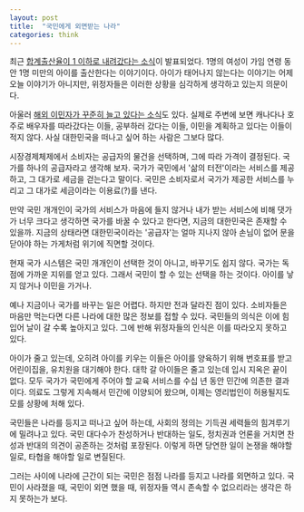 ```yaml
---
layout: post
title:  "국민에게 외면받는 나라"
categories: think
---
```


최근 [합계출산율이 1 이하로 내려갔다는 소식](http://news.hankyung.com/article/2019022745301)이 발표되었다. 1명의 여성이 가임 연령 동안 1명 미만의 아이를 출산한다는 이야기이다. 아이가 태어나지 않는다는 이야기는 어제오늘 이야기가 아니지만, 위정자들은 이러한 상황을 심각하게 생각하고 있는지 의문이다.

아울러 [해외 이민자가 꾸준히 늘고 있다는 소식](https://news.v.daum.net/v/20190218095244817)도 있다. 실제로 주변에 보면 캐나다나 호주로 배우자를 따라갔다는 이들, 공부하러 갔다는 이들, 이민을 계획하고 있다는 이들이 적지 않다. 사실 대한민국을 떠나고 싶어 하는 사람은 그보다 많다.  

시장경제체제에서 소비자는 공급자의 물건을 선택하며, 그에 따라 가격이 결정된다. 국가를 하나의 공급자라고 생각해 보자. 국가가 국민에서 '삶의 터전'이라는 서비스를 제공하고, 그 대가로 세금을 걷는다고 말이다. 국민은 소비자로서 국가가 제공한 서비스를 누리고 그 대가로 세금이라는 이용료(?)를 낸다.

만약 국민 개개인이 국가의 서비스가 마음에 들지 않거나 내가 받는 서비스에 비해 댓가가 너무 크다고 생각하면 국가를 바꿀 수 있다고 한다면, 지금의 대한민국은 존재할 수 있을까. 지금의 상태라면 대한민국이라는 '공급자'는 얼마 지나지 않아 손님이 없어 문을 닫아야 하는 가게처럼 위기에 직면할 것이다.

현재 국가 시스템은 국민 개개인이 선택한 것이 아니고, 바꾸기도 쉽지 않다. 국가는 독점에 가까운 지위를 얻고 있다. 그래서 국민이 할 수 있는 선택을 하는 것이다. 아이를 낳지 않거나 이민을 가거나.

예나 지금이나 국가를 바꾸는 일은 어렵다. 하지만 전과 달라진 점이 있다. 소비자들은 마음만 먹는다면 다른 나라에 대한 많은 정보를 접할 수 있다. 국민들의 의식은 이에 힘입어 날이 갈 수록 높아지고 있다. 그에 반해 위정자들의 인식은 이를 따라오지 못하고 있다.

아이가 줄고 있는데, 오히려 아이를 키우는 이들은 아이를 양육하기 위해 번호표를 받고 어린이집을, 유치원을 대기해야 한다. 대학 갈 아이들은 줄고 있는데 입시 지옥은 끝이 없다. 모두 국가가 국민에게 주어야 할 교육 서비스를 수십 년 동안 민간에 의존한 결과이다. 의료도 그렇게 지속해서 민간에 이양되어 왔으며, 이제는 영리법인이 허용될지도 모를 상황에 처해 있다.

국민들은 나라를 등지고 떠나고 싶어 하는데, 사회의 정의는 기득권 세력들의 힘겨루기에 밀려나고 있다. 국민 대다수가 찬성하거나 반대하는 일도, 정치권과 언론을 거치면 찬성과 반대의 의견이 공존하는 것처럼 포장된다. 이렇게 하면 당연한 일이 논쟁을 해야할 일로, 타협을 해야할 일로 변질된다.

그러는 사이에 나라에 근간이 되는 국민은 점점 나라를 등지고 나라를 외면하고 있다. 국민이 사라졌을 때, 국민이 외면 했을 때, 위정자들 역시 존속할 수 없으리라는 생각은 하지 못하는가 보다.
